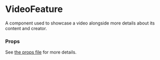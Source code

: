 # VideoFeature

A component used to showcase a video alongside more details about its content and creator.

### Props

See [the props file](props.js) for more details.

